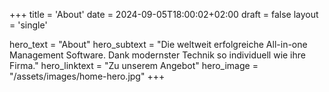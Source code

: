 +++
title = 'About'
date = 2024-09-05T18:00:02+02:00
draft = false
layout = 'single'

hero_text = "About"
hero_subtext = "Die weltweit erfolgreiche All-in-one Management Software. Dank modernster Technik so individuell wie ihre Firma."
hero_linktext = "Zu unserem Angebot"
hero_image = "/assets/images/home-hero.jpg"
+++

